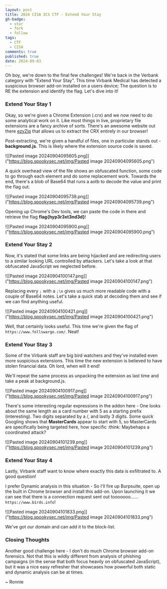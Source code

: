 ```yaml
---
layout: post
title: 2024 CISA ICS CTF - Extend Your Stay
gh-badge:
  - star
  - fork
  - follow
tags:
  - CTF
  - CISA
comments: true
published: true
date: 2024-09-03
---
```

Oh boy, we're down to the final few challenges! We're back in the Verbank category with "Extend Your Stay". This time Virbank Medical has detected a suspicious browser add-on installed on a users device; The question is to RE the extension and identify the flag. Let's dive into it!

### Extend Your Stay 1
Okay, so we're given a Chrome Extension (.crx) and we now need to do some analytical work on it. Like most things in live, proprietary file extensions are a fancy archive of sorts. There's an awesome website out there [ezyZip](https://www.ezyzip.com/open-extract-crx-file.html) that allows us to extract the CRX entirely in our browser!

Post-extracting, we're given a handful of files, one in particular stands out - **background.js**. This is likely where the extension source code is saved.

![[Pasted image 20240904095605.png]]("https://blog.spookysec.net/img/Pasted image 20240904095605.png")

A quick overhead view of the file shows an obfuscated function, some code to go through each element and do some replacement work. Towards the end, there's a blob of Base64 that runs a aotb to decode the value and print the flag out.

![[Pasted image 20240904095739.png]]("https://blog.spookysec.net/img/Pasted image 20240904095739.png")

Opening up Chrome's Dev tools, we can paste the code in there and retrieve the flag **flag{hyp3r3xt3nd3d}**!

![[Pasted image 20240904095900.png]]("https://blog.spookysec.net/img/Pasted image 20240904095900.png")

### Extend Your Stay 2
Now, it's stated that some links are being hijacked and are redirecting users to a similar looking URL controlled by attackers. Let's take a look at that obfuscated JavaScript we neglected before.

![[Pasted image 20240904100147.png]]("https://blog.spookysec.net/img/Pasted image 20240904100147.png")

Replacing every ``;`` with a ``;\n`` gives us much more readable code with a couple of Base64 notes. Let's take a quick stab at decoding them and see if we can find anything useful.

![[Pasted image 20240904100421.png]]("https://blog.spookysec.net/img/Pasted image 20240904100421.png")

Well, that certainly looks useful. This time we're given the flag of ``https://www.fellswargo.com/``. Neat! 

### Extend Your Stay 3
Some of the Virbank staff are big bird watchers and they've installed even  more suspicious extensions. This time the new extension is believed to have stolen financial data. Oh lord, when will it end! 

We'll repeat the same process as unpacking the extension as last time and take a peak at background.js.

![[Pasted image 20240904100917.png]]("https://blog.spookysec.net/img/Pasted image 20240904100917.png")

There's some interesting regular expressions in the addon here - One looks about the same length as a card number with 5 as a starting prefix (interesting). Two digits separated by a /, and lastly 3 digits. Some quick Googling shows that **MasterCards** appear to start with 5, so MasterCards are specifically being targeted here, how specific :think: Maybehaps a coordinated attack? 

![[Pasted image 20240904101239.png]]("https://blog.spookysec.net/img/Pasted image 20240904101239.png")

### Extend Your Stay 4
Lastly, Virbank staff want to know where exactly this data is exfiltrated to. A good question! 

I prefer Dynamic analysis in this situation - So I'll fire up Burpsuite, open up the built in Chrome browser and install this add-on. Upon launching it we can see that there is a connection request sent out tooooooo...... ```https://www.b1rds.info```!

![[Pasted image 20240904101833.png]]("https://blog.spookysec.net/img/Pasted image 20240904101833.png")

We've got our domain and can add it to the block-list. 

### Closing Thoughts
Another good challenge here - I don't do much Chrome browser add-on forensics. Not that this is wildly different from analysis of phishing campaigns (in the sense that both focus heavily on obfuscated JavaScript), but it was a nice easy refresher that showcases how powerful both static and dynamic analysis can be at times.

~ Ronnie
